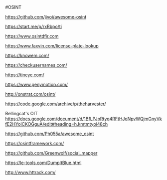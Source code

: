 #OSINT

https://github.com/jivoi/awesome-osint

https://start.me/p/rxRbpo/ti

https://www.osintdfir.com

https://www.faxvin.com/license-plate-lookup

https://knowem.com/

https://checkusernames.com/

https://tineye.com/

https://www.genymotion.com/

http://onstrat.com/osint/

https://code.google.com/archive/p/theharvester/

Bellingcat's OIT https://docs.google.com/document/d/1BfLPJpRtyq4RFtHJoNpvWQjmGnyVkfE2HYoICKOGguA/edit#heading=h.kmtmtyoi48ch

https://github.com/Ph055a/awesome_osint

https://osintframework.com/

https://github.com/Greenwolf/social_mapper

https://le-tools.com/DumpItBlue.html

http://www.httrack.com/